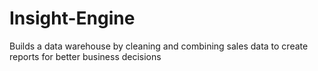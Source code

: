 # Insight-Engine
Builds a data warehouse by cleaning and combining sales data to create reports for better business decisions
